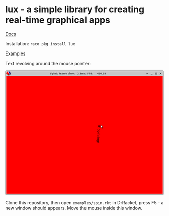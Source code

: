 # lux - a simple library for creating real-time graphical apps

[Docs](http://docs.racket-lang.org/lux/index.html)

Installation: ```raco pkg install lux```

[Examples](https://github.com/jeapostrophe/lux/tree/master/examples)

Text revolving around the mouse pointer:

![Screenshot](/examples/spin.png)

Clone this repository, then open `examples/spin.rkt` in DrRacket, press F5 - a
new window should appears. Move the mouse inside this window.
